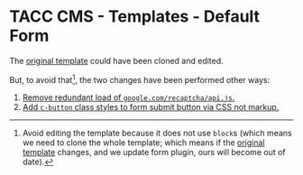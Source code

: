 # TACC CMS - Templates - Default Form

The [original template] could have been cloned and edited.

But, to avoid that[^1], the two changes have been performed other ways:

1. [Remove redundant load of `google.com/recaptcha/api.js`.][1]
2. [Add `c-button` class styles to form submit button via CSS not markup.][2]

[^1]: Avoid editing the template because it does not use `block`s (which means we need to clone the whole template; which means if the [original template] changes, and we update form plugin, ours will become out of date).

[original template]: https://github.com/avryhof/djangocms-forms/blob/ab38b22/djangocms_forms/templates/djangocms_forms/form_template/default.html
[1]: https://github.com/avryhof/djangocms-forms/pull/12
[2]: ../../../static/site_cms/css/src/_imports/components/django-cms-forms.css#L167
